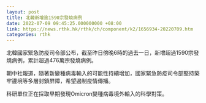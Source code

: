 ```yaml
---
layout: post
title: 北韓新增逾1590宗發燒病例
date: 2022-07-09 09:45:25.000000000 +08:00
link: https://news.rthk.hk/rthk/ch/component/k2/1656934-20220709.htm
categories: rthk
---
```


北韓國家緊急防疫司令部公布，截至昨日傍晚6時的過去一日，新增超過1590宗發燒病例，累計超過476萬宗發燒病例。

朝中社報道，隨著新變種病毒輸入的可能性持續增加，國家緊急防疫司令部堅持築牢邊境等多層封鎖屏障，希望遏制疫情傳播。

科研單位正在採取早期發現Omicron變種病毒境外輸入的科學對策。

